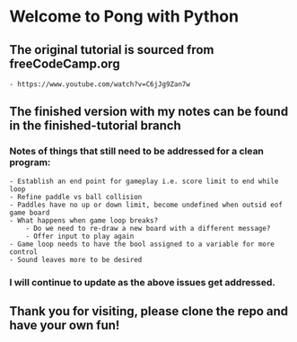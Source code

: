 # Welcome to Pong with Python

## The original tutorial is sourced from freeCodeCamp.org
    - https://www.youtube.com/watch?v=C6jJg9Zan7w

## The finished version with my notes can be found in the finished-tutorial branch

### Notes of things that still need to be addressed for a clean program:
    - Establish an end point for gameplay i.e. score limit to end while loop
    - Refine paddle vs ball collision
    - Paddles have no up or down limit, become undefined when outsid eof game board
    - What happens when game loop breaks?
        - Do we need to re-draw a new board with a different message?
        - Offer input to play again
    - Game loop needs to have the bool assigned to a variable for more control
    - Sound leaves more to be desired
    
### I will continue to update as the above issues get addressed.

## Thank you for visiting, please clone the repo and have your own fun! 
